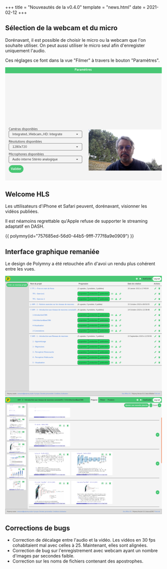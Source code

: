 +++
title = "Nouveautés de la v0.4.0"
template = "news.html"
date = 2021-02-12
+++

## Sélection de la webcam et du micro

Dorénavant, il est possible de choisir le micro ou la webcam que l'on souhaite
utiliser. On peut aussi utiliser le micro seul afin d'enregister uniquement
l'audio.

Ces réglages ce font dans la vue "Filmer" à travers le bouton "Paramètres".

<center><img src="paramsWebcam.png" alt="modifier les paramètres de la vidéo"></center>


## Welcome HLS

Les uttilisateurs d'iPhone et Safari peuvent, dorénavant, visionner les vidéos publiées.

Il est néamoins regrettable qu'Apple refuse de supporter le streaming adaptatif en DASH.

{{ polymny(id="757685ed-56d0-44b5-9fff-777f8a9e0909") }}

## Interface graphique remaniée

Le design de Polymny a été retouchée afin d'avoi un rendu plus cohérent entre les vues.

<center><img src="vueProjet.png" alt="les projets gérés dans polymny"></center>

<center><img src="vuePresentation.png" alt="préparer une capsule pour l'enregistrement"></center>

## Corrections de bugs
  -  Correction de décalage entre l'audio et la vidéo. Les vidéos en 30 fps
     cohabitaient mal avec celles à 25. Maintenant, elles sont alignées.
  -  Correction de bug sur l'enregistrement avec webcam ayant un nombre
     d'images par secondes faible.
  -  Correction sur les noms de fichiers contenant des apostrophes.

